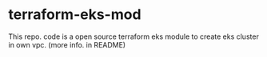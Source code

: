 # terraform-eks-mod
This repo. code is a open source terraform eks module to create eks cluster in own vpc. (more info. in README)
